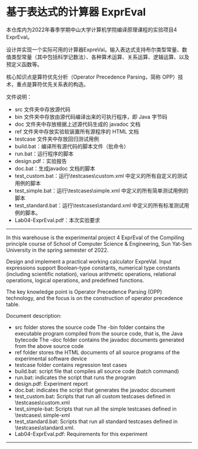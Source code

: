 # 基于表达式的计算器   ExprEval

本仓库内为2022年春季学期中山大学计算机学院编译原理课程的实验项目4 ExprEval。

设计并实现一个实际可用的计算器ExpreVal。输入表达式支持布尔类型常量、数值类型常量（其中包括科学记数法）、各种算术运算、关系运算、逻辑运算、以及预定义函数等。

核心知识点是算符优先分析（Operator Precedence Parsing，简称 OPP）技术，重点是算符优先关系表的构造。  

文件说明：

- src 文件夹中存放源代码
- bin 文件夹中存放由源代码编译出来的可执行程序，即 Java 字节码
- doc 文件夹中存放根据上述源代码生成的 javadoc 文档
- ref 文件夹中存放实验软装置所有源程序的 HTML 文档
- testcase 文件夹中存放回归测试用例
- build.bat：编译所有源代码的脚本文件（批命令） 
- run.bat：运行程序的脚本
- design.pdf：实验报告
- doc.bat：生成javadoc 文档的脚本
- test_custom.bat：运行\testcases\custom.xml 中定义的所有自定义的测试用例的脚本
- test_simple.bat：运行\testcases\simple.xml 中定义的所有简单测试用例的脚本
- test_standard.bat：运行\testcases\standard.xml 中定义的所有标准测试用例的脚本。
-   Lab04-ExprEval.pdf：本次实验要求

---

In this warehouse is the experimental project 4 ExprEval of the Compiling principle course of School of Computer Science & Engineering, Sun Yat-Sen University in the spring semester of 2022.

Design and implement a practical working calculator ExpreVal. Input expressions support Boolean-type constants, numerical type constants (including scientific notation), various arithmetic operations, relational operations, logical operations, and predefined functions.

The key knowledge point is Operator Precedence Parsing (OPP) technology, and the focus is on the construction of operator precedence table.

Document description:

- src folder stores the source code
The -bin folder contains the executable program compiled from the source code, that is, the Java bytecode
The -doc folder contains the javadoc documents generated from the above source code
- ref folder stores the HTML documents of all source programs of the experimental software device
- testcase folder contains regression test cases
- build.bat: script file that compiles all source code (batch command)
- run.bat: indicates the script that runs the program
- design.pdf: Experiment report
- doc.bat: indicates the script that generates the javadoc document
- test_custom.bat: Scripts that run all custom testcases defined in \testcases\custom.xml
- test_simple-bat: Scripts that run all the simple testcases defined in \testcases\ simple-xml
- test_standard.bat: Scripts that run all standard testcases defined in \testcases\standard.xml.
- Lab04-ExprEval.pdf: Requirements for this experiment

---